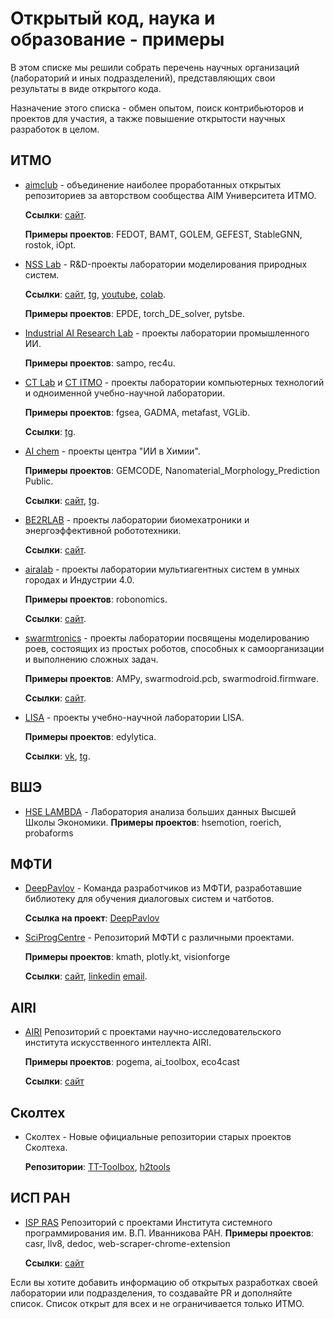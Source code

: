 # Открытый код, наука и образование - примеры

В этом списке мы решили собрать перечень научных организаций (лабораторий и иных подразделений), представляющих свои результаты в виде открытого кода.

Назначение этого списка - обмен опытом, поиск контрибьюторов и проектов для участия,
а также повышение открытости научных разработок в целом.

## ИТМО

- [aimclub](https://github.com/aimclub) - объединение наиболее проработанных открытых репозиториев за авторством сообщества AIM Университета ИТМО.
  
  **Ссылки**: [сайт](https://aim.club/).
  
  **Примеры проектов**: FEDOT, BAMT, GOLEM, GEFEST, StableGNN, rostok, iOpt.
  
- [NSS Lab](https://github.com/ITMO-NSS-team) -
  R&D-проекты лаборатории моделирования природных систем.

  **Ссылки**: [сайт](https://itmo-nss-team.github.io/),
  [tg](https://t.me/NSS_group),
  [youtube](https://www.youtube.com/channel/UC4K9QWaEUpT_p3R4FeDp5jA),
  [colab](https://colab.ws/labs/254).
  
  **Примеры проектов**: EPDE, torch_DE_solver, pytsbe.

- [Industrial AI Research Lab](https://github.com/Industrial-AI-Research-Lab) -
  проекты лаборатории промышленного ИИ.
  
  **Примеры проектов**: sampo, rec4u.

- [CT Lab](https://github.com/ctlab/) и [CT ITMO](https://github.com/CTLab-ITMO) -
  проекты лаборатории компьютерных технологий и одноименной учебно-научной лаборатории.
  
  **Примеры проектов**: fgsea, GADMA, metafast, VGLib.

  **Ссылки**: [tg](https://t.me/ctlab_itmo).

- [AI chem](https://github.com/ctlab/) -
  проекты центра "ИИ в Химии".
  
  **Примеры проектов**: GEMCODE, Nanomaterial_Morphology_Prediction Public.

  **Ссылки**: [сайт](https://ai-chemistry.itmo.ru), [tg](https://t.me/ai_chemistry).

- [BE2RLAB](https://github.com/be2rlab) -
  проекты лаборатории биомехатроники и энергоэффективной робототехники.
  
  **Ссылки**: [сайт](http://irc.ifmo.ru/ru/95913/).

- [airalab](https://github.com/airalab) -
  проекты лаборатории мультиагентных систем в умных городах и Индустрии 4.0.
  
  **Примеры проектов**: robonomics.
  
  **Ссылки**: [сайт](http://multi-agent.io/).

- [swarmtronics](https://github.com/swarmtronics) -
  проекты лаборатории посвящены моделированию роев, состоящих из простых роботов, способных к самоорганизации и выполнению сложных задач.
  
  **Примеры проектов**: AMPy, swarmodroid.pcb, swarmodroid.firmware.
  
  **Ссылки**: [сайт](http://swarmtronics.com/).

- [LISA](https://github.com/LISA-ITMO) -
  проекты учебно-научной лаборатории LISA.
  
  **Примеры проектов**: edylytica.

  **Ссылки**: [vk](https://vk.com/lisa.itmo), [tg](https://t.me/lisaitmo).


## ВШЭ

- [HSE LAMBDA](https://github.com/HSE-LAMBDA) - 
  Лаборатория анализа больших данных Высшей Школы Экономики.
  **Примеры проектов**: hsemotion, roerich, probaforms

## МФТИ
  
- [DeepPavlov](https://github.com/deeppavlov/) - 
  Команда разработчиков из МФТИ, разработавшие библиотеку для обучения диалоговых систем и чатботов.

  **Ссылка на проект**: [DeepPavlov](https://github.com/deeppavlov/DeepPavlov)

- [SciProgCentre](https://github.com/SciProgCentre/) - 
  Репозиторий МФТИ с различными проектами.

  **Примеры проектов**: kmath, plotly.kt, visionforge

  **Ссылки**: [сайт](https://sciprog.center/), [linkedin](https://www.linkedin.com/company/sciprogcentre) [email](mailto:code@sciprog.center).

## AIRI

- [AIRI](https://github.com/AIRI-Institute)
  Репозиторий с проектами научно-исследовательского института искусственного интеллекта AIRI.

  **Примеры проектов**: pogema, ai_toolbox, eco4cast
  
  **Ссылки**: [сайт](https://airi.net/)

## Сколтех

- Сколтех - 
  Новые официальные репозитории старых проектов Cколтеха.

  **Репозитории**: [TT-Toolbox](https://github.com/oseledets/ttpy), [h2tools](https://bitbucket.org/muxas/h2tools/src/master/)

## ИСП РАН

- [ISP RAS](https://github.com/ispras)
  Репозиторий с проектами Института системного программирования им. В.П. Иванникова РАН.
  **Примеры проектов**: casr, llv8, dedoc, web-scraper-chrome-extension
  
  **Ссылки**: [сайт](https://www.ispras.ru/)

Если вы хотите добавить информацию об открытых разработках своей лаборатории или подразделения, то создавайте PR и дополняйте список.
Список открыт для всех и не ограничивается только ИТМО.

